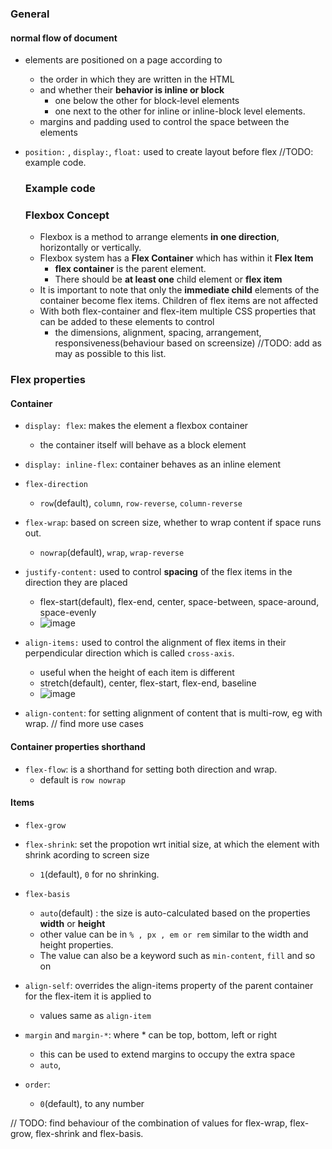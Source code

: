 ### General

#### normal flow of document
- elements are positioned on a page according to
  - the order in which they are written in the HTML
  - and whether their **behavior is inline or block**
    - one below the other for block-level elements
    - one next to the other for inline or inline-block level elements.
  - margins and padding used to control the space between the elements
- `position:` , `display:`, `float:` used to create layout before flex //TODO: example code.

  ### Example code
  
  ### Flexbox Concept
  - Flexbox is a method to arrange elements **in one direction**, horizontally or vertically.
  - Flexbox system has a **Flex Container** which has within it **Flex Item**
    - **flex container** is the parent element.
    - There should be **at least one** child element or **flex item**
  - It is important to note that only the **immediate child** elements of the container become flex items. Children of flex items are not affected
  - With both flex-container and flex-item multiple CSS properties that can be added to these elements to control
    - the dimensions, alignment, spacing, arrangement, responsiveness(behaviour based on screensize) //TODO: add as may as possible to this list.
   
### Flex properties
#### Container
- `display: flex`: makes the element a flexbox container
  - the container itself will behave as a block element
- `display: inline-flex`: container behaves as an inline element
- `flex-direction`
  - `row`(default), `column`, `row-reverse`, `column-reverse`

- `flex-wrap`: based on screen size, whether to wrap content if space runs out.
  - `nowrap`(default), `wrap`, `wrap-reverse`

- `justify-content:` used to control **spacing** of the flex items in the direction they are placed
  - flex-start(default), flex-end, center, space-between, space-around, space-evenly
  - ![image](https://github.com/connectkushal/cssnotes/assets/19621775/8165b1a9-4b7e-4558-8d6c-1e961a8d1d15)

- `align-items:` used to control the alignment of flex items in their perpendicular direction which is called `cross-axis`.
  - useful when the height of each item is different
  - stretch(default), center, flex-start, flex-end, baseline
  - ![image](https://github.com/connectkushal/cssnotes/assets/19621775/d31b64e9-579c-45fe-8a6d-51b96c78b301)
 
- `align-content`: for setting alignment of content that is multi-row, eg with wrap. // find more use cases

#### Container properties shorthand
- `flex-flow`: is a shorthand for setting both direction and wrap.
  - default is `row nowrap` 

#### Items
- `flex-grow`
  
- `flex-shrink`: set the propotion wrt initial size, at which the element with shrink acording to screen size
  - `1`(default), `0` for no shrinking.
    
- `flex-basis`
  - `auto`(default) : the size is auto-calculated based on the properties **width** or **height**
  - other value can be in `% , px , em or rem` similar to the width and height properties.
  - The value can also be a keyword such as `min-content`, `fill` and so on
    
- `align-self`: overrides the align-items property of the parent container for the flex-item it is applied to
  - values same as `align-item`
    
- `margin` and `margin-*`: where * can be top, bottom, left or right
  - this can be used to extend margins to occupy the extra space
  - `auto`,
    
- `order`:
  - `0`(default), to any number
 
// TODO: find behaviour of the combination of values for flex-wrap, flex-grow, flex-shrink and flex-basis.
